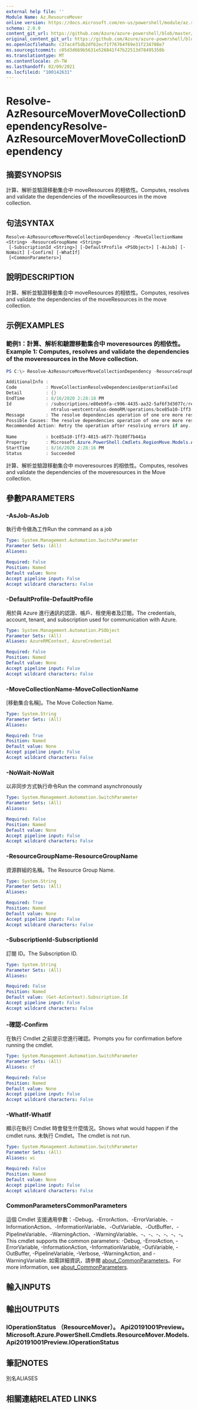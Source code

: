 ```yaml
---
external help file: ''
Module Name: Az.ResourceMover
online version: https://docs.microsoft.com/en-us/powershell/module/az.resourcemover/resolve-azresourcemovermovecollectiondependency
schema: 2.0.0
content_git_url: https://github.com/Azure/azure-powershell/blob/master/src/ResourceMover/help/Resolve-AzResourceMoverMoveCollectionDependency.md
original_content_git_url: https://github.com/Azure/azure-powershell/blob/master/src/ResourceMover/help/Resolve-AzResourceMoverMoveCollectionDependency.md
ms.openlocfilehash: c37ac4f5db2df62ecf1f76764f69e31f234708e7
ms.sourcegitcommit: c05d3d669b5631e526841f47b22513d78495350b
ms.translationtype: MT
ms.contentlocale: zh-TW
ms.lasthandoff: 02/09/2021
ms.locfileid: "100142631"
---
```

# <span data-ttu-id="dfa52-101">Resolve-AzResourceMoverMoveCollectionDependency</span><span class="sxs-lookup"><span data-stu-id="dfa52-101">Resolve-AzResourceMoverMoveCollectionDependency</span></span>

## <span data-ttu-id="dfa52-102">摘要</span><span class="sxs-lookup"><span data-stu-id="dfa52-102">SYNOPSIS</span></span>
<span data-ttu-id="dfa52-103">計算、解析並驗證移動集合中 moveResources 的相依性。</span><span class="sxs-lookup"><span data-stu-id="dfa52-103">Computes, resolves and validate the dependencies of the moveResources in the move collection.</span></span>

## <span data-ttu-id="dfa52-104">句法</span><span class="sxs-lookup"><span data-stu-id="dfa52-104">SYNTAX</span></span>

```
Resolve-AzResourceMoverMoveCollectionDependency -MoveCollectionName <String> -ResourceGroupName <String>
 [-SubscriptionId <String>] [-DefaultProfile <PSObject>] [-AsJob] [-NoWait] [-Confirm] [-WhatIf]
 [<CommonParameters>]
```

## <span data-ttu-id="dfa52-105">說明</span><span class="sxs-lookup"><span data-stu-id="dfa52-105">DESCRIPTION</span></span>
<span data-ttu-id="dfa52-106">計算、解析並驗證移動集合中 moveResources 的相依性。</span><span class="sxs-lookup"><span data-stu-id="dfa52-106">Computes, resolves and validate the dependencies of the moveResources in the move collection.</span></span>

## <span data-ttu-id="dfa52-107">示例</span><span class="sxs-lookup"><span data-stu-id="dfa52-107">EXAMPLES</span></span>

### <span data-ttu-id="dfa52-108">範例1：計算、解析和驗證移動集合中 moveresources 的相依性。</span><span class="sxs-lookup"><span data-stu-id="dfa52-108">Example 1: Computes, resolves and validate the dependencies of the moveresources in the Move collection.</span></span>
```powershell
PS C:\> Resolve-AzResourceMoverMoveCollectionDependency -ResourceGroupName "RG-MoveCollection-demoRM" -MoveCollectionName "PS-centralus-westcentralus-demoRM" 

AdditionalInfo : 
Code           : MoveCollectionResolveDependenciesOperationFailed
Detail         : {}
EndTime        : 8/16/2020 2:28:18 PM
Id             : /subscriptions/e80eb9fa-c996-4435-aa32-5af6f3d3077c/resourceGroups/RG-MoveCollection-demoRM/providers/Microsoft.Migrate/MoveCollections/PS-ce
                 ntralus-westcentralus-demoRM/operations/bce85a10-1ff3-4815-a677-7b188f7b441a
Message        : The resolve dependencies operation of one ore more resources has failed. Check the move status of the resource for more details. 
Possible Causes: The resolve dependencies operation of one ore more resources has failed.
Recommended Action: Retry the operation after resolving errors if any. If issue persists, contact support.
                     
Name           : bce85a10-1ff3-4815-a677-7b188f7b441a
Property       : Microsoft.Azure.PowerShell.Cmdlets.RegionMove.Models.Api20191001Preview.OperationStatusProperties
StartTime      : 8/16/2020 2:28:16 PM
Status         : Succeeded
```

<span data-ttu-id="dfa52-109">計算、解析並驗證移動集合中 moveresources 的相依性。</span><span class="sxs-lookup"><span data-stu-id="dfa52-109">Computes, resolves and validate the dependencies of the moveresources in the Move collection.</span></span>

## <span data-ttu-id="dfa52-110">參數</span><span class="sxs-lookup"><span data-stu-id="dfa52-110">PARAMETERS</span></span>

### <span data-ttu-id="dfa52-111">-AsJob</span><span class="sxs-lookup"><span data-stu-id="dfa52-111">-AsJob</span></span>
<span data-ttu-id="dfa52-112">執行命令做為工作</span><span class="sxs-lookup"><span data-stu-id="dfa52-112">Run the command as a job</span></span>

```yaml
Type: System.Management.Automation.SwitchParameter
Parameter Sets: (All)
Aliases:

Required: False
Position: Named
Default value: None
Accept pipeline input: False
Accept wildcard characters: False
```

### <span data-ttu-id="dfa52-113">-DefaultProfile</span><span class="sxs-lookup"><span data-stu-id="dfa52-113">-DefaultProfile</span></span>
<span data-ttu-id="dfa52-114">用於與 Azure 進行通訊的認證、帳戶、租使用者及訂閱。</span><span class="sxs-lookup"><span data-stu-id="dfa52-114">The credentials, account, tenant, and subscription used for communication with Azure.</span></span>

```yaml
Type: System.Management.Automation.PSObject
Parameter Sets: (All)
Aliases: AzureRMContext, AzureCredential

Required: False
Position: Named
Default value: None
Accept pipeline input: False
Accept wildcard characters: False
```

### <span data-ttu-id="dfa52-115">-MoveCollectionName</span><span class="sxs-lookup"><span data-stu-id="dfa52-115">-MoveCollectionName</span></span>
<span data-ttu-id="dfa52-116">[移動集合名稱]。</span><span class="sxs-lookup"><span data-stu-id="dfa52-116">The Move Collection Name.</span></span>

```yaml
Type: System.String
Parameter Sets: (All)
Aliases:

Required: True
Position: Named
Default value: None
Accept pipeline input: False
Accept wildcard characters: False
```

### <span data-ttu-id="dfa52-117">-NoWait</span><span class="sxs-lookup"><span data-stu-id="dfa52-117">-NoWait</span></span>
<span data-ttu-id="dfa52-118">以非同步方式執行命令</span><span class="sxs-lookup"><span data-stu-id="dfa52-118">Run the command asynchronously</span></span>

```yaml
Type: System.Management.Automation.SwitchParameter
Parameter Sets: (All)
Aliases:

Required: False
Position: Named
Default value: None
Accept pipeline input: False
Accept wildcard characters: False
```

### <span data-ttu-id="dfa52-119">-ResourceGroupName</span><span class="sxs-lookup"><span data-stu-id="dfa52-119">-ResourceGroupName</span></span>
<span data-ttu-id="dfa52-120">資源群組的名稱。</span><span class="sxs-lookup"><span data-stu-id="dfa52-120">The Resource Group Name.</span></span>

```yaml
Type: System.String
Parameter Sets: (All)
Aliases:

Required: True
Position: Named
Default value: None
Accept pipeline input: False
Accept wildcard characters: False
```

### <span data-ttu-id="dfa52-121">-SubscriptionId</span><span class="sxs-lookup"><span data-stu-id="dfa52-121">-SubscriptionId</span></span>
<span data-ttu-id="dfa52-122">訂閱 ID。</span><span class="sxs-lookup"><span data-stu-id="dfa52-122">The Subscription ID.</span></span>

```yaml
Type: System.String
Parameter Sets: (All)
Aliases:

Required: False
Position: Named
Default value: (Get-AzContext).Subscription.Id
Accept pipeline input: False
Accept wildcard characters: False
```

### <span data-ttu-id="dfa52-123">-確認</span><span class="sxs-lookup"><span data-stu-id="dfa52-123">-Confirm</span></span>
<span data-ttu-id="dfa52-124">在執行 Cmdlet 之前提示您進行確認。</span><span class="sxs-lookup"><span data-stu-id="dfa52-124">Prompts you for confirmation before running the cmdlet.</span></span>

```yaml
Type: System.Management.Automation.SwitchParameter
Parameter Sets: (All)
Aliases: cf

Required: False
Position: Named
Default value: None
Accept pipeline input: False
Accept wildcard characters: False
```

### <span data-ttu-id="dfa52-125">-WhatIf</span><span class="sxs-lookup"><span data-stu-id="dfa52-125">-WhatIf</span></span>
<span data-ttu-id="dfa52-126">顯示在執行 Cmdlet 時會發生什麼情況。</span><span class="sxs-lookup"><span data-stu-id="dfa52-126">Shows what would happen if the cmdlet runs.</span></span>
<span data-ttu-id="dfa52-127">未執行 Cmdlet。</span><span class="sxs-lookup"><span data-stu-id="dfa52-127">The cmdlet is not run.</span></span>

```yaml
Type: System.Management.Automation.SwitchParameter
Parameter Sets: (All)
Aliases: wi

Required: False
Position: Named
Default value: None
Accept pipeline input: False
Accept wildcard characters: False
```

### <span data-ttu-id="dfa52-128">CommonParameters</span><span class="sxs-lookup"><span data-stu-id="dfa52-128">CommonParameters</span></span>
<span data-ttu-id="dfa52-129">這個 Cmdlet 支援通用參數：-Debug、-ErrorAction、-ErrorVariable、-InformationAction、-InformationVariable、-OutVariable、-OutBuffer、-PipelineVariable、-WarningAction、-WarningVariable、-、-、-、-、-、-。</span><span class="sxs-lookup"><span data-stu-id="dfa52-129">This cmdlet supports the common parameters: -Debug, -ErrorAction, -ErrorVariable, -InformationAction, -InformationVariable, -OutVariable, -OutBuffer, -PipelineVariable, -Verbose, -WarningAction, and -WarningVariable.</span></span> <span data-ttu-id="dfa52-130">如需詳細資訊，請參閱 [about_CommonParameters](http://go.microsoft.com/fwlink/?LinkID=113216)。</span><span class="sxs-lookup"><span data-stu-id="dfa52-130">For more information, see [about_CommonParameters](http://go.microsoft.com/fwlink/?LinkID=113216).</span></span>

## <span data-ttu-id="dfa52-131">輸入</span><span class="sxs-lookup"><span data-stu-id="dfa52-131">INPUTS</span></span>

## <span data-ttu-id="dfa52-132">輸出</span><span class="sxs-lookup"><span data-stu-id="dfa52-132">OUTPUTS</span></span>

### <span data-ttu-id="dfa52-133">IOperationStatus （ResourceMover）。 Api20191001Preview。</span><span class="sxs-lookup"><span data-stu-id="dfa52-133">Microsoft.Azure.PowerShell.Cmdlets.ResourceMover.Models.Api20191001Preview.IOperationStatus</span></span>

## <span data-ttu-id="dfa52-134">筆記</span><span class="sxs-lookup"><span data-stu-id="dfa52-134">NOTES</span></span>

<span data-ttu-id="dfa52-135">別名</span><span class="sxs-lookup"><span data-stu-id="dfa52-135">ALIASES</span></span>

## <span data-ttu-id="dfa52-136">相關連結</span><span class="sxs-lookup"><span data-stu-id="dfa52-136">RELATED LINKS</span></span>

